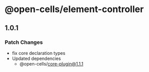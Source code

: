 # @open-cells/element-controller

## 1.0.1

### Patch Changes

- fix core declaration types
- Updated dependencies
  - @open-cells/core-plugin@1.1.1
